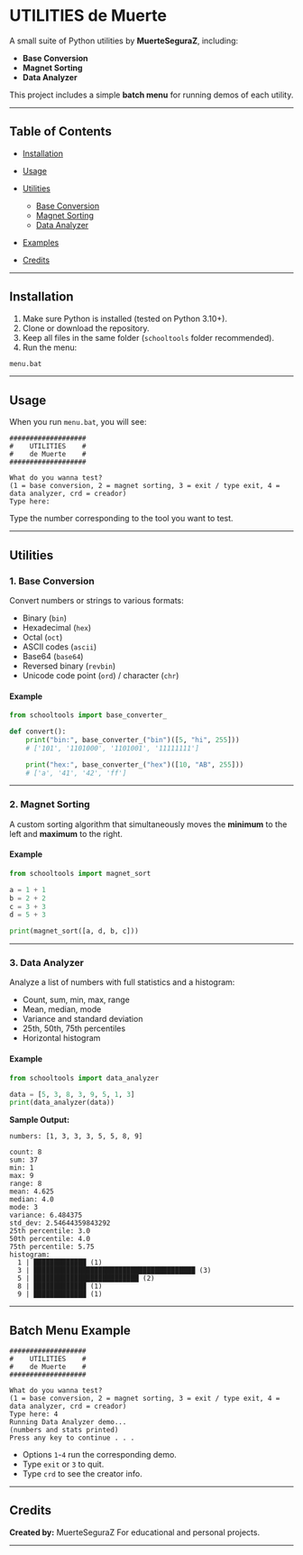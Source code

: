 # UTILITIES de Muerte

A small suite of Python utilities by **MuerteSeguraZ**, including:

* **Base Conversion**
* **Magnet Sorting**
* **Data Analyzer**

This project includes a simple **batch menu** for running demos of each utility.

---

## Table of Contents

* [Installation](#installation)
* [Usage](#usage)
* [Utilities](#utilities)

  * [Base Conversion](#base-conversion)
  * [Magnet Sorting](#magnet-sorting)
  * [Data Analyzer](#data-analyzer)
* [Examples](#examples)
* [Credits](#credits)

---

## Installation

1. Make sure Python is installed (tested on Python 3.10+).
2. Clone or download the repository.
3. Keep all files in the same folder (`schooltools` folder recommended).
4. Run the menu:

```bat
menu.bat
```

---

## Usage

When you run `menu.bat`, you will see:

```
###################
#    UTILITIES    #
#    de Muerte    #
###################

What do you wanna test?
(1 = base conversion, 2 = magnet sorting, 3 = exit / type exit, 4 = data analyzer, crd = creador)
Type here:
```

Type the number corresponding to the tool you want to test.

---

## Utilities

### **1. Base Conversion**

Convert numbers or strings to various formats:

* Binary (`bin`)
* Hexadecimal (`hex`)
* Octal (`oct`)
* ASCII codes (`ascii`)
* Base64 (`base64`)
* Reversed binary (`revbin`)
* Unicode code point (`ord`) / character (`chr`)

#### Example

```python
from schooltools import base_converter_

def convert():
    print("bin:", base_converter_("bin")([5, "hi", 255]))
    # ['101', '1101000', '1101001', '11111111']

    print("hex:", base_converter_("hex")([10, "AB", 255]))
    # ['a', '41', '42', 'ff']
```

---

### **2. Magnet Sorting**

A custom sorting algorithm that simultaneously moves the **minimum** to the left and **maximum** to the right.

#### Example

```python
from schooltools import magnet_sort

a = 1 + 1
b = 2 + 2
c = 3 + 3
d = 5 + 3

print(magnet_sort([a, d, b, c]))
```

---

### **3. Data Analyzer**

Analyze a list of numbers with full statistics and a histogram:

* Count, sum, min, max, range
* Mean, median, mode
* Variance and standard deviation
* 25th, 50th, 75th percentiles
* Horizontal histogram

#### Example

```python
from schooltools import data_analyzer

data = [5, 3, 8, 3, 9, 5, 1, 3]
print(data_analyzer(data))
```

**Sample Output:**

```
numbers: [1, 3, 3, 3, 5, 5, 8, 9]

count: 8
sum: 37
min: 1
max: 9
range: 8
mean: 4.625
median: 4.0
mode: 3
variance: 6.484375
std_dev: 2.54644359843292
25th percentile: 3.0
50th percentile: 4.0
75th percentile: 5.75
histogram:
  1 | █████████████ (1)
  3 | ████████████████████████████████████████ (3)
  5 | ██████████████████████████ (2)
  8 | █████████████ (1)
  9 | █████████████ (1)
```

---

## Batch Menu Example

```
###################
#    UTILITIES    #
#    de Muerte    #
###################

What do you wanna test?
(1 = base conversion, 2 = magnet sorting, 3 = exit / type exit, 4 = data analyzer, crd = creador)
Type here: 4
Running Data Analyzer demo...
(numbers and stats printed)
Press any key to continue . . .
```

* Options `1`-`4` run the corresponding demo.
* Type `exit` or `3` to quit.
* Type `crd` to see the creator info.

---

## Credits

**Created by:** MuerteSeguraZ
For educational and personal projects.

---
